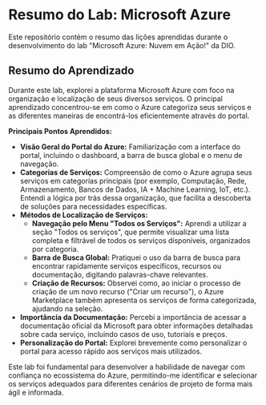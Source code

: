 # Resumo do Lab: Microsoft Azure

Este repositório contém o resumo das lições aprendidas durante o desenvolvimento do lab "Microsoft Azure: Nuvem em Ação!" da DIO.

## Resumo do Aprendizado

Durante este lab, explorei a plataforma Microsoft Azure com foco na organização e localização de seus diversos serviços. O principal aprendizado concentrou-se em como o Azure categoriza seus serviços e as diferentes maneiras de encontrá-los eficientemente através do portal.

**Principais Pontos Aprendidos:**

* **Visão Geral do Portal do Azure:** Familiarização com a interface do portal, incluindo o dashboard, a barra de busca global e o menu de navegação.
* **Categorias de Serviços:** Compreensão de como o Azure agrupa seus serviços em categorias principais (por exemplo, Computação, Rede, Armazenamento, Bancos de Dados, IA + Machine Learning, IoT, etc.). Entendi a lógica por trás dessa organização, que facilita a descoberta de soluções para necessidades específicas.
* **Métodos de Localização de Serviços:**
    * **Navegação pelo Menu "Todos os Serviços":** Aprendi a utilizar a seção "Todos os serviços", que permite visualizar uma lista completa e filtrável de todos os serviços disponíveis, organizados por categoria.
    * **Barra de Busca Global:** Pratiquei o uso da barra de busca para encontrar rapidamente serviços específicos, recursos ou documentação, digitando palavras-chave relevantes.
    * **Criação de Recursos:** Observei como, ao iniciar o processo de criação de um novo recurso ("Criar um recurso"), o Azure Marketplace também apresenta os serviços de forma categorizada, ajudando na seleção.
* **Importância da Documentação:** Percebi a importância de acessar a documentação oficial da Microsoft para obter informações detalhadas sobre cada serviço, incluindo casos de uso, tutoriais e preços.
* **Personalização do Portal:** Explorei brevemente como personalizar o portal para acesso rápido aos serviços mais utilizados.

Este lab foi fundamental para desenvolver a habilidade de navegar com confiança no ecossistema do Azure, permitindo-me identificar e selecionar os serviços adequados para diferentes cenários de projeto de forma mais ágil e informada.
